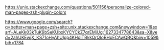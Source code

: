 https://unix.stackexchange.com/questions/501156/personalize-colored-man-pages-zsh-plugin-colors

https://www.google.com/search?q=better+man+page+zsh+site:unix.stackexchange.com&newwindow=1&sxsrf=ALeKk03kTuK9bSeKUbxKYCYCkZ7qrEMjUg:1627334778643&sa=X&ved=2ahUKEwjX_KS71oHyAhUIgp4KHdiTBkkQrQIoBHoECAwQBQ&biw=1059&bih=1784